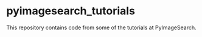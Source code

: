# pyimagesearch_tutorials
This repository contains code from some of the tutorials at PyImageSearch.

